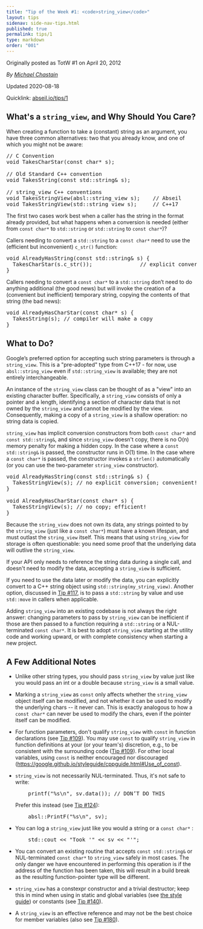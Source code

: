 ```yaml
---
title: "Tip of the Week #1: <code>string_view</code>"
layout: tips
sidenav: side-nav-tips.html
published: true
permalink: tips/1
type: markdown
order: "001"
---
```


Originally posted as TotW #1 on April 20, 2012

*By [Michael Chastain](mailto:mec.desktop@gmail.com)*

Updated 2020-08-18

Quicklink: [abseil.io/tips/1](https://abseil.io/tips/1)


## What's a <code>string_view</code>, and Why Should You Care?

When creating a function to take a (constant) string as an argument, you have
three common alternatives: two that you already know, and one of which you might
not be aware:

<pre class="prettyprint lang-cpp code">
// C Convention
void TakesCharStar(const char* s);

// Old Standard C++ convention
void TakesString(const std::string& s);

// string_view C++ conventions
void TakesStringView(absl::string_view s);    // Abseil
void TakesStringView(std::string_view s);     // C++17
</pre>

The first two cases work best when a caller has the string in the format already
provided, but what happens when a conversion is needed (either from `const
char*` to `std::string` or `std::string` to `const char*`)?

Callers needing to convert a `std::string` to a `const char*` need to use the
(efficient but inconvenient) `c_str()` function:

<pre class="prettyprint lang-cpp code">
void AlreadyHasString(const std::string& s) {
  TakesCharStar(s.c_str());               // explicit conversion
}
</pre>

Callers needing to convert a `const char*` to a `std::string` don’t need to do
anything additional (the good news) but will invoke the creation of a
(convenient but inefficient) temporary string, copying the contents of that
string (the bad news):

<pre class="prettyprint lang-cpp code">
void AlreadyHasCharStar(const char* s) {
  TakesString(s); // compiler will make a copy
}
</pre>

## What to Do?

Google’s preferred option for accepting such string parameters is through a
`string_view`. This is a "pre-adopted" type from C++17 - for now, use
`absl::string_view` even if `std::string_view` is available; they are not
entirely interchangeable.

An instance of the `string_view` class can be thought of as a "view" into an
existing character buffer. Specifically, a `string_view` consists of only a
pointer and a length, identifying a section of character data that is not owned
by the `string_view` and cannot be modified by the view. Consequently, making a
copy of a `string_view` is a shallow operation: no string data is copied.

`string_view` has implicit conversion constructors from both `const char*` and
`const std::string&`, and since `string_view` doesn't copy, there is no O(n)
memory penalty for making a hidden copy. In the case where a `const
std::string&` is passed, the constructor runs in O(1) time. In the case where a
`const char*` is passed, the constructor invokes a `strlen()` automatically (or
you can use the two-parameter `string_view` constructor).

<pre class="prettyprint lang-cpp code">
void AlreadyHasString(const std::string& s) {
  TakesStringView(s); // no explicit conversion; convenient!
}

void AlreadyHasCharStar(const char* s) {
  TakesStringView(s); // no copy; efficient!
}
</pre>

Because the `string_view` does not own its data, any strings pointed to by the
`string_view` (just like a `const char*`) must have a known lifespan, and must
outlast the `string_view` itself. This means that using `string_view` for
storage is often questionable: you need some proof that the underlying data will
outlive the `string_view`.

If your API only needs to reference the string data during a single call, and
doesn't need to modify the data, accepting a `string_view` is sufficient.

If you need to use the data later or modify the data, you can explicitly convert
to a C++ string object using `std::string(my_string_view)`. Another option,
discussed in [Tip #117](/tips/117), is to pass a `std::string` by value and use
`std::move` in callers when applicable.

Adding `string_view` into an existing codebase is not always the right answer:
changing parameters to pass by `string_view` can be inefficient if those are
then passed to a function requiring a `std::string` or a NUL-terminated `const
char*`. It is best to adopt `string_view` starting at the utility code and
working upward, or with complete consistency when starting a new project.

## A Few Additional Notes

*   Unlike other string types, you should pass `string_view` by value just like
    you would pass an int or a double because `string_view` is a small value.
*   Marking a `string_view` as `const` only affects whether the `string_view`
    object itself can be modified, and not whether it can be used to modify the
    underlying chars -- it never can. This is exactly analogous to how a `const
    char*` can never be used to modify the chars, even if the pointer itself can
    be modified.
*   For function parameters, don't qualify `string_view` with `const` in
    function declarations (see [Tip #109](/tips/109)). You may use `const` to
    qualify `string_view` in function definitions at your (or your team's)
    discretion, e.g., to be consistent with the surrounding code
    ([Tip #109](/tips/109)). For other local variables, using `const` is neither
    encouraged nor discouraged
    (https://google.github.io/styleguide/cppguide.html#Use_of_const).
*   `string_view` is not necessarily NUL-terminated. Thus, it's not safe to
    write:

    <pre class="prettyprint lang-cpp bad-code">
        printf("%s\n", sv.data()); // DON’T DO THIS
    </pre>

    Prefer this instead (see [Tip #124](/tips/124)):

    <pre class="prettyprint lang-cpp code">
        absl::PrintF("%s\n", sv);
    </pre>

*   You can log a `string_view` just like you would a string or a `const
    char*` :

    <pre class="prettyprint lang-cpp code">
        std::cout &lt;&lt; "Took '" &lt;&lt; sv &lt;&lt; "'";
    </pre>

*   You can convert an existing routine that accepts `const std::string&` or
    NUL-terminated `const char*` to `string_view` safely in most cases. The only
    danger we have encountered in performing this operation is if the address of
    the function has been taken, this will result in a build break as the
    resulting function-pointer type will be different.

*   `string_view` has a constexpr constructor and a trivial destructor; keep
    this in mind when using in static and global variables (see
    [the style guide](https://google.github.io/styleguide/cppguide.html#Static_and_Global_Variables))
    or constants (see [Tip #140](/tips/140)).

*   A `string_view` is an effective reference and may not be the best choice for
    member variables (also see [Tip #180](/tips/180)).
